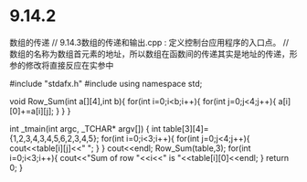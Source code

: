 # 9.14.2
数组的传递
// 9.14.3数组的传递和输出.cpp : 定义控制台应用程序的入口点。
// 数组的名称为数组首元素的地址，所以数组在函数间的传递其实是地址的传递，形参的修改将直接反应在实参中

#include "stdafx.h"
#include<iostream>
using namespace std;

void Row_Sum(int a[][4],int b){
	for(int i=0;i<b;i++){
		for(int j=0;j<4;j++){
			a[i][0]+=a[i][j];
		}
	}
}

int _tmain(int argc, _TCHAR* argv[])
{
	int table[3][4]={1,2,3,4,3,4,5,6,2,3,4,5};
	for(int i=0;i<3;i++){
		for(int j=0;j<4;j++){
			cout<<table[i][j]<<"   ";
		}
	}
	cout<<endl;
	Row_Sum(table,3);
	for(int i=0;i<3;i++){
		cout<<"Sum of row "<<i<<" is "<<table[i][0]<<endl;
			}
	return 0;
}

